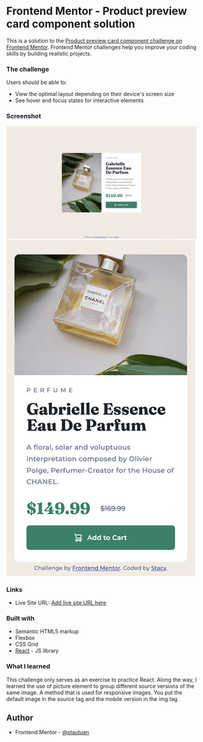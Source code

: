 # Frontend Mentor - Product preview card component solution

This is a solution to the [Product preview card component challenge on Frontend Mentor](https://www.frontendmentor.io/challenges/product-preview-card-component-GO7UmttRfa). Frontend Mentor challenges help you improve your coding skills by building realistic projects.

### The challenge

Users should be able to:

- View the optimal layout depending on their device's screen size
- See hover and focus states for interactive elements

### Screenshot

![desktop](./public/assets/screenshots/my-solution.png)
![mobile](./public/assets/screenshots/my-solution-m.png)

### Links

- Live Site URL: [Add live site URL here](https://your-live-site-url.com)

### Built with

- Semantic HTML5 markup
- Flexbox
- CSS Grid
- [React](https://reactjs.org/) - JS library

### What I learned

This challenge only serves as an exercise to practice React. Along the way, I learned the use of picture element to group different source versions of the same image. A method that is used for responsive images. You put the default image in the source tag and the mobile version in the img tag.

## Author

- Frontend Mentor - [@stautuan](https://www.frontendmentor.io/profile/stautuan)
